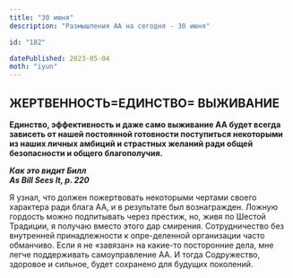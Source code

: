 ```yaml
---
title: "30 июня"
description: "Размышления АА на сегодня - 30 июня"

id: "182"

datePublished: 2023-05-04
moth: "iyun"
---
```


## ЖЕРТВЕННОСТЬ=ЕДИНСТВО= ВЫЖИВАНИЕ

**Единство, эффективность и даже само выживание АА будет всегда зависеть от
нашей постоянной готовности поступиться некоторыми из наших личных амбиций и
страстных желаний ради общей безопасности и общего благополучия.**

**_Как это видит Билл  
As Bill Sees It, p. 220_**

Я узнал, что должен пожертвовать некоторыми чертами своего характера ради
блага АА, и в результате был вознагражден. Ложную гордость можно подпитывать
через престиж, но, живя по Шестой Традиции, я получаю вместо этого дар
смирения. Сотрудничество без внутренней принадлежности к опре-деленной
организации часто обманчиво. Если я не «завязан» на какие-то посторонние дела,
мне легче поддерживать самоуправление АА. И тогда Содружество, здоровое и
сильное, будет сохранено для будущих поколений.
